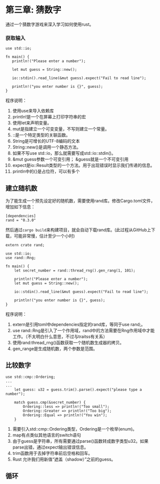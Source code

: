 第三章: 猜数字
=====
通过一个猜数字游戏来深入学习如何使用rust。

### 获取输入

```
use std::io;

fn main() {
   println!("Please enter a number");

   let mut guess = String::new();

   io::stdin().read_line(&mut guess).expect("Fail to read line");

   println!("you enter number is {}", guess); 
}
```

程序说明：
1. 使用use来导入依赖库
2. println!是一个在屏幕上打印字符串的宏
3. 使用let来声明变量。
4. mut是指建立一个可变变量，不写则建立一个常量。
5. ::是一个特定类型的关联函数。
6. String是可增长的UTF-8编码的文本
7. String::new()是调用一个静态方法。
8. 如果不写use std::io，那么就需要写成std::io::stdin()。
9. &mut guess参数一个可变引用； &guess就是一个不可变引用
10. expect是io::Result类型的一个方法。用于出现错误时显示我们传递的信息。
11. println中的{}是占位符，可以有多个


## 建立随机数

为了能生成一个预先设定好的随机数，需要使用rand库。修改Cargo.toml文件，增加如下信息：
```
[dependencies]
rand = "0.3.0"
```
然后通过`cargo build`来构建项目，就会自动下载rand库。(此过程从GitHub上下载，可能非常慢，估计至少一个小时)

```
extern crate rand;

use std::io;
use rand::Rng;

fn main() {
    let secret_number = rand::thread_rng().gen_rang(1, 101);
    
    println!("Please enter a number");
    let mut guess = String::new();

    io::stdin().read_line(&mut guess).expect("Fail to read line");

    println!("you enter number is {}", guess); 
}
```

程序说明：
1. extern是引用toml中dependencies指定的rand库，等同于use rand;。
2. use rand::Rng是引入了一个作用域，rand中的方法需要在Rng作用域中才能工作。（不太明白什么意思，不过与traitss有关系）
3. 使用rand:thread_rng()函数获取一个随机数生成器的拷贝。
4. gen_range是生成随机数，两个参数是范围。


## 比较数字
```
use std::cmp::Ordering;
...
...
    let guess: u32 = guess.trim().parse().expect("please type a number");

    match guess.cmp(&secret_number) {
        Ordering::less => println!("Too small");
        Ordering::Greater => println!("Too big");
        Ordering::Equal => println!("You win");
    }
```

1. 需要引入std::cmp::Ordering类型，Ordering是一个枚举(enum)。
2. map有点类似其他语言的switch语句
3. 由于guess是字符串，所有需要通过parse()函数转成数字类型u32。如果parse出错，通过expect输出错误信息。
4. trim函数用于去掉字符串前后空格和回车。
5. Rust 允许我们用新值“遮盖（shadow）”之前的guess。

## 循环


